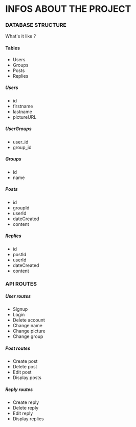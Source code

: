 # INFOS ABOUT THE PROJECT

### DATABASE STRUCTURE
What's it like ? 
#### Tables
- Users
- Groups
- Posts
- Replies

##### Users
- id
- firstname
- lastname
- pictureURL

##### UserGroups 
- user_id
- group_id

##### Groups
- id
- name

##### Posts
- id
- groupId
- userId
- dateCreated
- content

##### Replies
- id
- postId
- userId
- dateCreated
- content

### API ROUTES
##### User routes
- Signup
- Login
- Delete account
- Change name
- Change picture
- Change group

##### Post routes
- Create post
- Delete post
- Edit post
- Display posts

##### Reply routes
- Create reply
- Delete reply
- Edit reply
- Display replies
